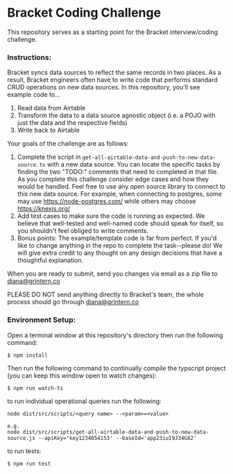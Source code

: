 # Bracket Coding Challenge

This repository serves as a starting point for the Bracket interview/coding challenge.

### **Instructions:**

Bracket syncs data sources to reflect the same records in two places. As a result, Bracket engineers often have to write code 
that performs standard CRUD operations on new data sources. In this repository, you'll see example code to...

1) Read data from Airtable
2) Transform the data to a data source agnostic object (i.e. a POJO with just the data and the respective fields)
3) Write back to Airtable

Your goals of the challenge are as follows: 

1) Complete the script in `get-all-airtable-data-and-push-to-new-data-source.ts` with a new data 
source. You can locate the specific tasks by finding the two "TODO:" comments that need to completed in that file. 
As you complete this challenge consider edge cases and how they would be handled. Feel free to use any open source library to connect to this new data source. For example, when connecting to postgres, some may use https://node-postgres.com/ while others may choose https://knexjs.org/
2) Add test cases to make sure the code is running as expected. We believe that well-tested and well-named code should speak for itself, so you shouldn't feel obliged to write comments. 
3) Bonus points: The example/template code is far from perfect. If you'd like to change anything in the repo to complete the task--please do! 
We will give extra credit to any thought on any design decisions that have a thoughtful explanation. 

When you are ready to submit, send you changes via email as a zip file to diana@grintern.co

PLEASE DO NOT send anything directly to Bracket's team, the whole process should go through diana@grintern.co


### **Environment Setup:**
Open a terminal window at this repository's directory then run the following command:
```
$ npm install
```

Then run the following command to continually compile the typscript project (you can keep this window open to watch changes): 
```
$ npm run watch-ts
```

to run individual operational queries run the following: 
```
node dist/src/scripts/<query name> --<param>=<value>

e.g.
node dist/src/scripts/get-all-airtable-data-and-push-to-new-data-source.js --apiKey='key1234654153' --baseId='app23iuI9J34G82'
```

to run tests:
```
$ npm run test
```
